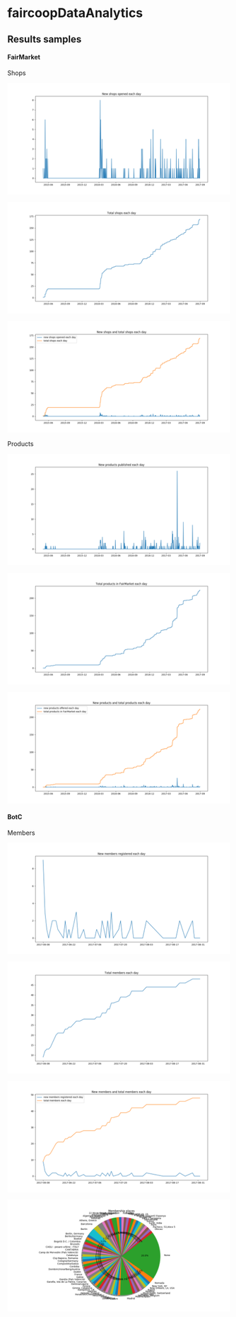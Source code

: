 # faircoopDataAnalytics

## Results samples

#### FairMarket
Shops

![faircoopDataAnalytics](https://raw.githubusercontent.com/arnaucode/faircoopDataAnalytics/master/chartsResults/fairmarket-shops01.png "faircoopDataAnalytics")

![faircoopDataAnalytics](https://raw.githubusercontent.com/arnaucode/faircoopDataAnalytics/master/chartsResults/fairmarket-shops02.png "faircoopDataAnalytics")

![faircoopDataAnalytics](https://raw.githubusercontent.com/arnaucode/faircoopDataAnalytics/master/chartsResults/fairmarket-shops03.png "faircoopDataAnalytics")

Products

![faircoopDataAnalytics](https://raw.githubusercontent.com/arnaucode/faircoopDataAnalytics/master/chartsResults/fairmarket-products01.png "faircoopDataAnalytics")

![faircoopDataAnalytics](https://raw.githubusercontent.com/arnaucode/faircoopDataAnalytics/master/chartsResults/fairmarket-products02.png "faircoopDataAnalytics")

![faircoopDataAnalytics](https://raw.githubusercontent.com/arnaucode/faircoopDataAnalytics/master/chartsResults/fairmarket-products03.png "faircoopDataAnalytics")

#### BotC

Members

![faircoopDataAnalytics](https://raw.githubusercontent.com/arnaucode/faircoopDataAnalytics/master/chartsResults/botc-members01.png "faircoopDataAnalytics")

![faircoopDataAnalytics](https://raw.githubusercontent.com/arnaucode/faircoopDataAnalytics/master/chartsResults/botc-members02.png "faircoopDataAnalytics")

![faircoopDataAnalytics](https://raw.githubusercontent.com/arnaucode/faircoopDataAnalytics/master/chartsResults/botc-members03.png "faircoopDataAnalytics")

![faircoopDataAnalytics](https://raw.githubusercontent.com/arnaucode/faircoopDataAnalytics/master/chartsResults/botc-members04.png "faircoopDataAnalytics")
